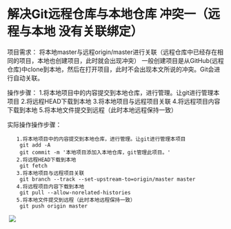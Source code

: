# 解决Git远程仓库与本地仓库 冲突一（远程与本地 没有关联绑定）
项目需求：
    将本地master与远程origin/master进行关联（远程仓库中已经存在相同的项目，本地也创建项目，此时就会出现冲突）
    一般创建项目是从GitHub(远程仓库)中clone到本地，然后在打开项目，此时不会出现本文所说的冲突。Git会进行自动关联。

   操作步骤：
    1.将本地项目中的内容提交到本地仓库，进行管理。让git进行管理本项目
    2.将远程HEAD下载到本地
    3.将本地项目与远程项目关联
    4.将远程项目内容下载到本地
    5.将本地文件提交到远程（此时本地远程保持一致）

   实际操作操作步骤：

       1.将本地项目中的内容提交到本地仓库，进行管理。让git进行管理本项目
        git add -A
        git commit -m '本地项目添加入本地仓库，git管理此项目。'
       2.将远程HEAD下载到本地
        git fetch
       3.将本地项目与远程项目关联
        git branch --track --set-upstream-to=origin/master master
       4.将远程项目内容下载到本地
        git pull --allow-norelated-histories
       5.将本地文件提交到远程（此时本地远程保持一致）
        git push origin master


​    ![](C:\Users\Probably\AppData\Roaming\Typora\typora-user-images\1569826774612.png)
